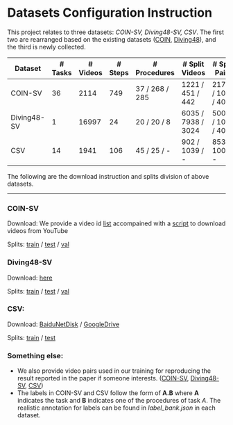 # Datasets Configuration Instruction

This project relates to three datasets: *COIN-SV, Diving48-SV, CSV*. The first two are rearranged based on the existing datasets ([COIN](https://coin-dataset.github.io/), [Diving48](http://www.svcl.ucsd.edu/projects/resound/dataset.html)), and the third is newly collected.

| Dataset     | # Tasks | # Videos | # Steps | # Procedures   | # Split Videos     | # Split Pairs      |
| ----------- | ------- | -------- | ------- | -------------- | ------------------ | ------------------ |
| COIN-SV     | 36      | 2114     | 749     | 37 / 268 / 285 | 1221 / 451 / 442   | 21741 / 1000 / 400 |
| Diving48-SV | 1       | 16997    | 24      | 20 / 20 / 8    | 6035 / 7938 / 3024 | 50000 / 1000 / 400 |
| CSV         | 14      | 1941     | 106     | 45 / 25 / -    | 902 / 1039 / -     | 8531 / 1000 / -    |

The following are the download instruction and splits division of above datasets.

---
### COIN-SV
Download: We provide a video id [list](https://github.com/svip-lab/SVIP-Sequence-VerIfication-for-Procedures-in-Videos/blob/main/Datasets/COIN-SV/all_ids.txt) accompained with a [script](https://github.com/svip-lab/SVIP-Sequence-VerIfication-for-Procedures-in-Videos/blob/main/Datasets/COIN-SV/download_videos.py) to download videos from YouTube

Splits: [train](https://github.com/svip-lab/SVIP-Sequence-VerIfication-for-Procedures-in-Videos/blob/main/Datasets/COIN-SV/train_split.txt) / [test](https://github.com/svip-lab/SVIP-Sequence-VerIfication-for-Procedures-in-Videos/blob/main/Datasets/COIN-SV/test_split.txt) / [val](https://github.com/svip-lab/SVIP-Sequence-VerIfication-for-Procedures-in-Videos/blob/main/Datasets/COIN-SV/val_split.txt)

### Diving48-SV
Download: [here](http://www.svcl.ucsd.edu/projects/resound/Diving48_rgb.tar.gz)

Splits: [train](https://github.com/svip-lab/SVIP-Sequence-VerIfication-for-Procedures-in-Videos/blob/main/Datasets/Diving48-SV/train_split.txt) / [test](https://github.com/svip-lab/SVIP-Sequence-VerIfication-for-Procedures-in-Videos/blob/main/Datasets/Diving48-SV/test_split.txt) / [val](https://github.com/svip-lab/SVIP-Sequence-VerIfication-for-Procedures-in-Videos/blob/main/Datasets/Diving48-SV/val_split.txt)

### CSV:
Download: [BaiduNetDisk]() / [GoogleDrive]()

Splits: [train](https://github.com/svip-lab/SVIP-Sequence-VerIfication-for-Procedures-in-Videos/blob/main/Datasets/CSV/train_split.txt) / [test](https://github.com/svip-lab/SVIP-Sequence-VerIfication-for-Procedures-in-Videos/blob/main/Datasets/CSV/test_split.txt)

### Something else:
* We also provide video pairs used in our training for reproducing the result reported in the paper if someone interests. ([COIN-SV](https://github.com/svip-lab/SVIP-Sequence-VerIfication-for-Procedures-in-Videos/blob/main/Datasets/COIN-SV/train_pairs.txt), [Diving48-SV](https://github.com/svip-lab/SVIP-Sequence-VerIfication-for-Procedures-in-Videos/blob/main/Datasets/Diving48-SV/train_pairs.txt), [CSV](https://github.com/svip-lab/SVIP-Sequence-VerIfication-for-Procedures-in-Videos/blob/main/Datasets/CSV/train_pairs.txt))  
* The labels in COIN-SV and CSV follow the form of **A.B** where **A** indicates the task and **B** indicates one of the procedures of task *A*. The realistic annotation for labels can be found in *label_bank.json* in each dataset. 